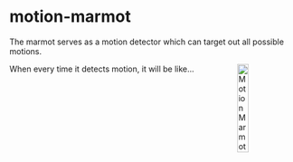 # motion-marmot

The marmot serves as a motion detector which can target out all possible motions.

<img src="https://media.giphy.com/media/ROcSJHrOhhBkc/source.gif" title="Motion Marmot" width=20% align="right">
When every time it detects motion, it will be like...
